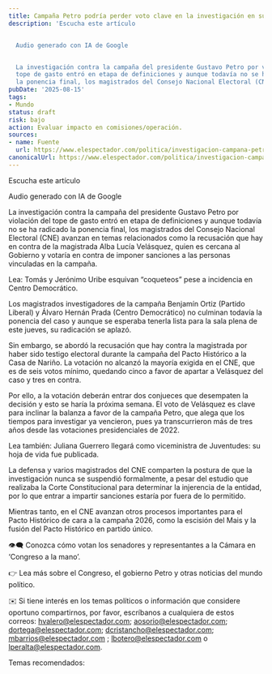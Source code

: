 ```yaml
---
title: Campaña Petro podría perder voto clave en la investigación en su
description: 'Escucha este artículo


  Audio generado con IA de Google


  La investigación contra la campaña del presidente Gustavo Petro por violación del
  tope de gasto entró en etapa de definiciones y aunque todavía no se ha radicado
  la ponencia final, los magistrados del Consejo Nacional Electoral (CNE) avanzan…'
pubDate: '2025-08-15'
tags:
- Mundo
status: draft
risk: bajo
action: Evaluar impacto en comisiones/operación.
sources:
- name: Fuente
  url: https://www.elespectador.com/politica/investigacion-campana-petro-petrismo-podria-perder-voto-clave-de-magistrada-alba-lucia-velasquez-en-consejo-electoral/
canonicalUrl: https://www.elespectador.com/politica/investigacion-campana-petro-petrismo-podria-perder-voto-clave-de-magistrada-alba-lucia-velasquez-en-consejo-electoral/
---
```

Escucha este artículo

Audio generado con IA de Google

La investigación contra la campaña del presidente Gustavo Petro por violación del tope de gasto entró en etapa de definiciones y aunque todavía no se ha radicado la ponencia final, los magistrados del Consejo Nacional Electoral (CNE) avanzan en temas relacionados como la recusación que hay en contra de la magistrada Alba Lucía Velásquez, quien es cercana al Gobierno y votaría en contra de imponer sanciones a las personas vinculadas en la campaña.

Lea: Tomás y Jerónimo Uribe esquivan “coqueteos” pese a incidencia en Centro Democrático.

Los magistrados investigadores de la campaña Benjamín Ortiz (Partido Liberal) y Álvaro Hernán Prada (Centro Democrático) no culminan todavía la ponencia del caso y aunque se esperaba tenerla lista para la sala plena de este jueves, su radicación se aplazó.

Sin embargo, se abordó la recusación que hay contra la magistrada por haber sido testigo electoral durante la campaña del Pacto Histórico a la Casa de Nariño. La votación no alcanzó la mayoría exigida en el CNE, que es de seis votos mínimo, quedando cinco a favor de apartar a Velásquez del caso y tres en contra.

Por ello, a la votación deberán entrar dos conjueces que desempaten la decisión y esto se haría la próxima semana. El voto de Velásquez es clave para inclinar la balanza a favor de la campaña Petro, que alega que los tiempos para investigar ya vencieron, pues ya transcurrieron más de tres años desde las votaciones presidenciales de 2022.

Lea también: Juliana Guerrero llegará como viceministra de Juventudes: su hoja de vida fue publicada.

La defensa y varios magistrados del CNE comparten la postura de que la investigación nunca se suspendió formalmente, a pesar del estudio que realizaba la Corte Constitucional para determinar la injerencia de la entidad, por lo que entrar a impartir sanciones estaría por fuera de lo permitido.

Mientras tanto, en el CNE avanzan otros procesos importantes para el Pacto Histórico de cara a la campaña 2026, como la escisión del Mais y la fusión del Pacto Histórico en partido único.

👁🗨 Conozca cómo votan los senadores y representantes a la Cámara en ‘Congreso a la mano’.

👉 Lea más sobre el Congreso, el gobierno Petro y otras noticias del mundo político.

✉️ Si tiene interés en los temas políticos o información que considere oportuno compartirnos, por favor, escríbanos a cualquiera de estos correos: hvalero@elespectador.com; aosorio@elespectador.com; dortega@elespectador.com; dcristancho@elespectador.com; mbarrios@elespectador.com ; lbotero@elespectador.com o lperalta@elespectador.com.

Temas recomendados: